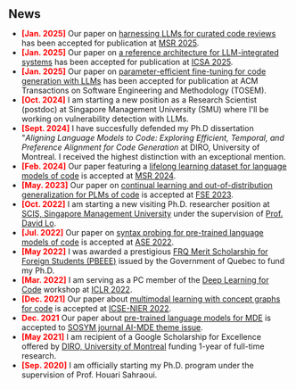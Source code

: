 <h1 id="news"></h1>

<h2 style="margin: 60px 0px 10px;">News</h2>

<ul>
<li><b style='color:red !important;'>[Jan. 2025]</b> Our paper on <a href="https://arxiv.org/abs/2502.03425">harnessing LLMs for curated code reviews</a> has been accepted for publication at <a href="https://2025.msrconf.org">MSR 2025</a>.</li>
<li><b style='color:red !important;'>[Jan. 2025]</b> Our paper on <a href="https://arxiv.org/abs/2501.12904">a reference architecture for LLM-integrated systems</a> has been accepted for publication at <a href="https://conf.researchr.org/home/icsa-2025">ICSA 2025</a>.</li>
<li><b style='color:red !important;'>[Jan. 2025]</b> Our paper on <a href="https://arxiv.org/abs/2308.10462">parameter-efficient fine-tuning for code generation with LLMs</a> has been accepted for publication at ACM Transactions on Software Engineering and Methodology (TOSEM).</li>
<li><b style='color:red !important;'>[Oct. 2024]</b> I am starting a new position as a Research Scientist (postdoc) at Singapore Management University (SMU) where I'll be working on vulnerability detection with LLMs.</li>
<li><b style='color:red !important;'>[Sept. 2024]</b> I have succesfully defended my Ph.D dissertation "<i>Aligning Language Models to Code: Exploring Efficient, Temporal, and Preference Alignment for Code Generation</i> at DIRO, University of Montreal. I received the highest distinction with an exceptional mention.</li>
<li><b style='color:red !important;'>[Feb. 2024]</b> Our paper featuring a <a href="https://ieeexplore.ieee.org/abstract/document/10555636">lifelong learning dataset for language models of code</a> is accepted at <a href="https://conf.researchr.org/home/msr-2024">MSR 2024</a>.</li>
<li><b style='color:red !important;'>[May. 2023]</b> Our paper on <a href="https://arxiv.org/abs/2305.04106">continual learning and out-of-distribution generalization for PLMs of code</a> is accepted at <a href="https://conf.researchr.org/home/fse-2023">FSE 2023</a>.</li>
<li><b style='color:red !important;'>[Oct. 2022]</b> I am starting a new visiting Ph.D. researcher position at <a href="https://scis.smu.edu.sg/">SCIS, Singapore Management University</a> under the supervision of <a href="http://www.mysmu.edu/faculty/davidlo/">Prof. David Lo</a>.</li>
<li><b style='color:red !important;'>[Jul. 2022]</b> Our paper on <a href="https://arxiv.org/abs/2206.11719">syntax probing for pre-trained language models of code</a> is accepted at <a href="https://conf.researchr.org/home/ase-2022">ASE 2022</a>.</li>
<li><b style='color:red !important;'>[May 2022]</b> I was awarded a prestigious <a href="https://frq.gouv.qc.ca/en/program/frqnt-merit-scholarship-program-for-foreign-students-pbeee-2024-2025/">FRQ Merit Scholarship for Foreign Students (PBEEE)</a> issued by the Government of Quebec to fund my Ph.D.</li>
<li><b style='color:red !important;'>[Mar. 2022]</b> I am serving as a PC member of the <a href="https://dl4c.github.io/">Deep Learning for Code</a> workshop at <a href="https://iclr.cc/Conferences/2022">ICLR 2022</a>.</li>
<li><b style='color:red !important;'>[Dec. 2021]</b> Our paper about <a href="https://arxiv.org/abs/2201.03346">multimodal learning with concept graphs for code</a> is accepted at <a href="https://conf.researchr.org/track/icse-2022/icse-2022-nier---new-ideas-and-emerging-results">ICSE-NIER 2022</a>.</li>
<li><b style='color:red !important;'>Dec. 2021</b> Our paper about <a href="https://link.springer.com/article/10.1007/s10270-022-00975-5">pre-trained language models for MDE</a> is accepted to <a href="https://link.springer.com/journal/10270/volumes-and-issues/21-3">SOSYM journal AI-MDE theme issue</a>.</li>
<li><b style='color:red !important;'>[May 2021]</b> I am recipient of a Google Scholarship for Excellence offered by <a href="https://diro.umontreal.ca/english/home/">DIRO, University of Montreal</a> funding 1-year of full-time research.</li>
<li><b style='color:red !important;'>[Sep. 2020]</b> I am officially starting my Ph.D. program under the supervision of Prof. Houari Sahraoui.</li>

</ul>
